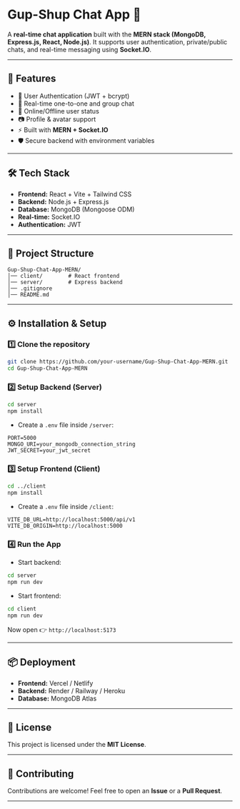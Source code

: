 # Gup-Shup Chat App 💬

A **real-time chat application** built with the **MERN stack (MongoDB, Express.js, React, Node.js)**.
It supports user authentication, private/public chats, and real-time messaging using **Socket.IO**.

---

## 🚀 Features

* 🔐 User Authentication (JWT + bcrypt)
* 💬 Real-time one-to-one and group chat
* 👀 Online/Offline user status
* 📷 Profile & avatar support
* ⚡ Built with **MERN + Socket.IO**
* 🛡 Secure backend with environment variables

---

## 🛠️ Tech Stack

* **Frontend:** React + Vite + Tailwind CSS
* **Backend:** Node.js + Express.js
* **Database:** MongoDB (Mongoose ODM)
* **Real-time:** Socket.IO
* **Authentication:** JWT

---

## 📂 Project Structure

```
Gup-Shup-Chat-App-MERN/
│── client/        # React frontend
│── server/        # Express backend
│── .gitignore
│── README.md
```

---

## ⚙️ Installation & Setup

### 1️⃣ Clone the repository

```bash
git clone https://github.com/your-username/Gup-Shup-Chat-App-MERN.git
cd Gup-Shup-Chat-App-MERN
```

### 2️⃣ Setup Backend (Server)

```bash
cd server
npm install
```

* Create a `.env` file inside `/server`:

```env
PORT=5000
MONGO_URI=your_mongodb_connection_string
JWT_SECRET=your_jwt_secret
```

### 3️⃣ Setup Frontend (Client)

```bash
cd ../client
npm install
```

* Create a `.env` file inside `/client`:

```env
VITE_DB_URL=http://localhost:5000/api/v1
VITE_DB_ORIGIN=http://localhost:5000
```

### 4️⃣ Run the App

* Start backend:

```bash
cd server
npm run dev
```

* Start frontend:

```bash
cd client
npm run dev
```

Now open 👉 `http://localhost:5173`

---

## 📦 Deployment

* **Frontend:** Vercel / Netlify
* **Backend:** Render / Railway / Heroku
* **Database:** MongoDB Atlas

---

## 📝 License

This project is licensed under the **MIT License**.

---

## 🤝 Contributing

Contributions are welcome! Feel free to open an **Issue** or a **Pull Request**.

---
